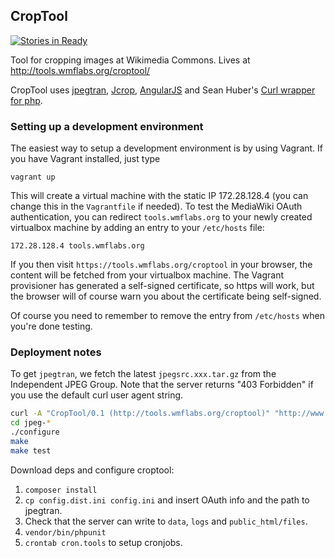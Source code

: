## CropTool

[![Stories in Ready](https://badge.waffle.io/danmichaelo/croptool.png?label=ready)](https://waffle.io/danmichaelo/croptool)

Tool for cropping images at Wikimedia Commons. Lives at http://tools.wmflabs.org/croptool/ 

CropTool uses [jpegtran](http://jpegclub.org/jpegtran/), [Jcrop](//github.com/tapmodo/Jcrop), [AngularJS](//angularjs.org/) and Sean Huber's [Curl wrapper for php](//github.com/shuber/curl).

### Setting up a development environment

The easiest way to setup a development environment is by using Vagrant. If you have Vagrant installed, just type
```
vagrant up
```
This will create a virtual machine with the static IP 172.28.128.4 (you can change this in the `Vagrantfile` if needed). To test the MediaWiki OAuth authentication, you can redirect `tools.wmflabs.org` to your newly created virtualbox machine by adding an entry to your `/etc/hosts` file:

    172.28.128.4 tools.wmflabs.org

If you then visit `https://tools.wmflabs.org/croptool` in your browser, the content will be fetched from your virtualbox machine. The Vagrant provisioner has generated a self-signed certificate, so https will work, but the browser will of course warn you about the certificate being self-signed.

Of course you need to remember to remove the entry from `/etc/hosts` when you're done testing.

### Deployment notes

To get `jpegtran`, we fetch the latest `jpegsrc.xxx.tar.gz` from the Independent JPEG Group. Note that the server returns "403 Forbidden" if you use the default curl user agent string.

```bash
curl -A "CropTool/0.1 (http://tools.wmflabs.org/croptool)" "http://www.ijg.org/files/jpegsrc.v9a.tar.gz" | tar -xz
cd jpeg-*
./configure
make
make test
```

Download deps and configure croptool:

1. `composer install`
2. `cp config.dist.ini config.ini` and insert OAuth info and the path to jpegtran.
3. Check that the server can write to `data`, `logs` and `public_html/files`.
4. `vendor/bin/phpunit`
5. `crontab cron.tools` to setup cronjobs.
